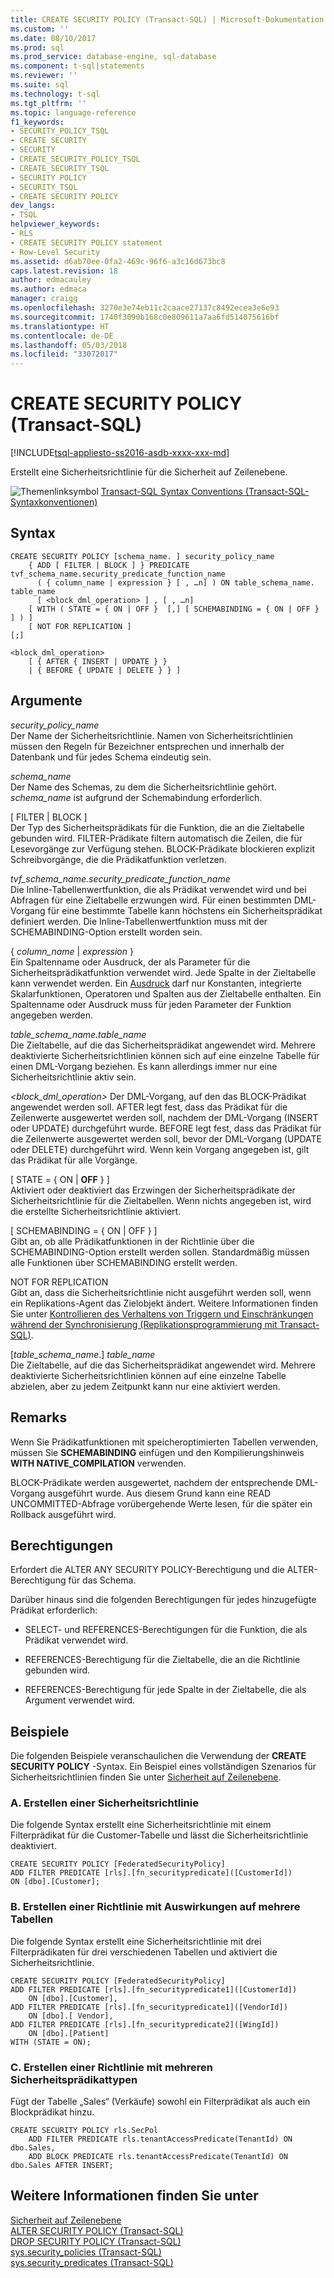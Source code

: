 ```yaml
---
title: CREATE SECURITY POLICY (Transact-SQL) | Microsoft-Dokumentation
ms.custom: ''
ms.date: 08/10/2017
ms.prod: sql
ms.prod_service: database-engine, sql-database
ms.component: t-sql|statements
ms.reviewer: ''
ms.suite: sql
ms.technology: t-sql
ms.tgt_pltfrm: ''
ms.topic: language-reference
f1_keywords:
- SECURITY_POLICY_TSQL
- CREATE SECURITY
- SECURITY
- CREATE_SECURITY_POLICY_TSQL
- CREATE_SECURITY_TSQL
- SECURITY POLICY
- SECURITY_TSQL
- CREATE SECURITY POLICY
dev_langs:
- TSQL
helpviewer_keywords:
- RLS
- CREATE SECURITY POLICY statement
- Row-Level Security
ms.assetid: d6ab70ee-0fa2-469c-96f6-a3c16d673bc8
caps.latest.revision: 18
author: edmacauley
ms.author: edmaca
manager: craigg
ms.openlocfilehash: 3270e3e74eb11c2caace27137c8492ecea3e6e93
ms.sourcegitcommit: 1740f3090b168c0e809611a7aa6fd514075616bf
ms.translationtype: HT
ms.contentlocale: de-DE
ms.lasthandoff: 05/03/2018
ms.locfileid: "33072017"
---
```

# <a name="create-security-policy-transact-sql"></a>CREATE SECURITY POLICY (Transact-SQL)
[!INCLUDE[tsql-appliesto-ss2016-asdb-xxxx-xxx-md](../../includes/tsql-appliesto-ss2016-asdb-xxxx-xxx-md.md)]

  Erstellt eine Sicherheitsrichtlinie für die Sicherheit auf Zeilenebene.  
  
 ![Themenlinksymbol](../../database-engine/configure-windows/media/topic-link.gif "Topic link icon") [Transact-SQL Syntax Conventions (Transact-SQL-Syntaxkonventionen)](../../t-sql/language-elements/transact-sql-syntax-conventions-transact-sql.md)  
  
## <a name="syntax"></a>Syntax  
  
```     
CREATE SECURITY POLICY [schema_name. ] security_policy_name    
    { ADD [ FILTER | BLOCK ] } PREDICATE tvf_schema_name.security_predicate_function_name   
      ( { column_name | expression } [ , …n] ) ON table_schema_name. table_name    
      [ <block_dml_operation> ] , [ , …n] 
    [ WITH ( STATE = { ON | OFF }  [,] [ SCHEMABINDING = { ON | OFF } ] ) ]  
    [ NOT FOR REPLICATION ] 
[;]  
  
<block_dml_operation>  
    [ { AFTER { INSERT | UPDATE } }   
    | { BEFORE { UPDATE | DELETE } } ]  
```  
  
## <a name="arguments"></a>Argumente  
 *security_policy_name*  
 Der Name der Sicherheitsrichtlinie. Namen von Sicherheitsrichtlinien müssen den Regeln für Bezeichner entsprechen und innerhalb der Datenbank und für jedes Schema eindeutig sein.  
  
 *schema_name*  
 Der Name des Schemas, zu dem die Sicherheitsrichtlinie gehört. *schema_name* ist aufgrund der Schemabindung erforderlich.  
  
 [ FILTER | BLOCK ]  
 Der Typ des Sicherheitsprädikats für die Funktion, die an die Zieltabelle gebunden wird. FILTER-Prädikate filtern automatisch die Zeilen, die für Lesevorgänge zur Verfügung stehen. BLOCK-Prädikate blockieren explizit Schreibvorgänge, die die Prädikatfunktion verletzen.  
  
 *tvf_schema_name.security_predicate_function_name*  
 Die Inline-Tabellenwertfunktion, die als Prädikat verwendet wird und bei Abfragen für eine Zieltabelle erzwungen wird. Für einen bestimmten DML-Vorgang für eine bestimmte Tabelle kann höchstens ein Sicherheitsprädikat definiert werden. Die Inline-Tabellenwertfunktion muss mit der SCHEMABINDING-Option erstellt worden sein.  
  
 { *column_name* | *expression* }  
 Ein Spaltenname oder Ausdruck, der als Parameter für die Sicherheitsprädikatfunktion verwendet wird. Jede Spalte in der Zieltabelle kann verwendet werden. Ein [Ausdruck](../../t-sql/language-elements/expressions-transact-sql.md) darf nur Konstanten, integrierte Skalarfunktionen, Operatoren und Spalten aus der Zieltabelle enthalten. Ein Spaltenname oder Ausdruck muss für jeden Parameter der Funktion angegeben werden.  
  
 *table_schema_name.table_name*  
 Die Zieltabelle, auf die das Sicherheitsprädikat angewendet wird. Mehrere deaktivierte Sicherheitsrichtlinien können sich auf eine einzelne Tabelle für einen DML-Vorgang beziehen. Es kann allerdings immer nur eine Sicherheitsrichtlinie aktiv sein.  
  
 *\<block_dml_operation>* Der DML-Vorgang, auf den das BLOCK-Prädikat angewendet werden soll. AFTER legt fest, dass das Prädikat für die Zeilenwerte ausgewertet werden soll, nachdem der DML-Vorgang (INSERT oder UPDATE) durchgeführt wurde. BEFORE legt fest, dass das Prädikat für die Zeilenwerte ausgewertet werden soll, bevor der DML-Vorgang (UPDATE oder DELETE) durchgeführt wird. Wenn kein Vorgang angegeben ist, gilt das Prädikat für alle Vorgänge.  
  
 [ STATE = { ON | **OFF** } ]  
 Aktiviert oder deaktiviert das Erzwingen der Sicherheitsprädikate der Sicherheitsrichtlinie für die Zieltabellen. Wenn nichts angegeben ist, wird die erstellte Sicherheitsrichtlinie aktiviert.  
  
 [ SCHEMABINDING = { ON | OFF } ]  
 Gibt an, ob alle Prädikatfunktionen in der Richtlinie über die SCHEMABINDING-Option erstellt werden sollen. Standardmäßig müssen alle Funktionen über SCHEMABINDING erstellt werden.  
  
 NOT FOR REPLICATION  
 Gibt an, dass die Sicherheitsrichtlinie nicht ausgeführt werden soll, wenn ein Replikations-Agent das Zielobjekt ändert. Weitere Informationen finden Sie unter [Kontrollieren des Verhaltens von Triggern und Einschränkungen während der Synchronisierung &#40;Replikationsprogrammierung mit Transact-SQL&#41;](../../relational-databases/replication/control-behavior-of-triggers-and-constraints-in-synchronization.md).  
  
 [*table_schema_name*.] *table_name*  
 Die Zieltabelle, auf die das Sicherheitsprädikat angewendet wird. Mehrere deaktivierte Sicherheitsrichtlinien können auf eine einzelne Tabelle abzielen, aber zu jedem Zeitpunkt kann nur eine aktiviert werden.  
  
## <a name="remarks"></a>Remarks  
 Wenn Sie Prädikatfunktionen mit speicheroptimierten Tabellen verwenden, müssen Sie **SCHEMABINDING** einfügen und den Kompilierungshinweis **WITH NATIVE_COMPILATION** verwenden.  
  
 BLOCK-Prädikate werden ausgewertet, nachdem der entsprechende DML-Vorgang ausgeführt wurde. Aus diesem Grund kann eine READ UNCOMMITTED-Abfrage vorübergehende Werte lesen, für die später ein Rollback ausgeführt wird.  
  
## <a name="permissions"></a>Berechtigungen  
 Erfordert die ALTER ANY SECURITY POLICY-Berechtigung und die ALTER-Berechtigung für das Schema.  
  
 Darüber hinaus sind die folgenden Berechtigungen für jedes hinzugefügte Prädikat erforderlich:  
  
-   SELECT- und REFERENCES-Berechtigungen für die Funktion, die als Prädikat verwendet wird.  
  
-   REFERENCES-Berechtigung für die Zieltabelle, die an die Richtlinie gebunden wird.  
  
-   REFERENCES-Berechtigung für jede Spalte in der Zieltabelle, die als Argument verwendet wird.  
  
## <a name="examples"></a>Beispiele  
 Die folgenden Beispiele veranschaulichen die Verwendung der **CREATE SECURITY POLICY** -Syntax. Ein Beispiel eines vollständigen Szenarios für Sicherheitsrichtlinien finden Sie unter [Sicherheit auf Zeilenebene](../../relational-databases/security/row-level-security.md).  
  
### <a name="a-creating-a-security-policy"></a>A. Erstellen einer Sicherheitsrichtlinie  
 Die folgende Syntax erstellt eine Sicherheitsrichtlinie mit einem Filterprädikat für die Customer-Tabelle und lässt die Sicherheitsrichtlinie deaktiviert.  
  
```  
CREATE SECURITY POLICY [FederatedSecurityPolicy]   
ADD FILTER PREDICATE [rls].[fn_securitypredicate]([CustomerId])   
ON [dbo].[Customer];  
```  
  
### <a name="b-creating-a-policy-that-affects-multiple-tables"></a>B. Erstellen einer Richtlinie mit Auswirkungen auf mehrere Tabellen  
 Die folgende Syntax erstellt eine Sicherheitsrichtlinie mit drei Filterprädikaten für drei verschiedenen Tabellen und aktiviert die Sicherheitsrichtlinie.  
  
```  
CREATE SECURITY POLICY [FederatedSecurityPolicy]   
ADD FILTER PREDICATE [rls].[fn_securitypredicate1]([CustomerId])   
    ON [dbo].[Customer],  
ADD FILTER PREDICATE [rls].[fn_securitypredicate1]([VendorId])   
    ON [dbo].[ Vendor],  
ADD FILTER PREDICATE [rls].[fn_securitypredicate2]([WingId])   
    ON [dbo].[Patient]  
WITH (STATE = ON);  
```  
  
### <a name="c-creating-a-policy-with-multiple-types-of-security-predicates"></a>C. Erstellen einer Richtlinie mit mehreren Sicherheitsprädikattypen  
 Fügt der Tabelle „Sales“ (Verkäufe) sowohl ein Filterprädikat als auch ein Blockprädikat hinzu.  
  
```  
CREATE SECURITY POLICY rls.SecPol  
    ADD FILTER PREDICATE rls.tenantAccessPredicate(TenantId) ON dbo.Sales,  
    ADD BLOCK PREDICATE rls.tenantAccessPredicate(TenantId) ON dbo.Sales AFTER INSERT;  
```  
  
## <a name="see-also"></a>Weitere Informationen finden Sie unter  
 [Sicherheit auf Zeilenebene](../../relational-databases/security/row-level-security.md)   
 [ALTER SECURITY POLICY &#40;Transact-SQL&#41;](../../t-sql/statements/alter-security-policy-transact-sql.md)   
 [DROP SECURITY POLICY &#40;Transact-SQL&#41;](../../t-sql/statements/drop-security-policy-transact-sql.md)   
 [sys.security_policies &#40;Transact-SQL&#41;](../../relational-databases/system-catalog-views/sys-security-policies-transact-sql.md)   
 [sys.security_predicates &#40;Transact-SQL&#41;](../../relational-databases/system-catalog-views/sys-security-predicates-transact-sql.md)  
  
  

